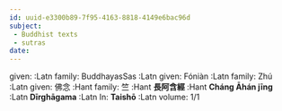 ```yaml
---
id: uuid-e3300b89-7f95-4163-8818-4149e6bac96d
subject: 
 - Buddhist texts
 - sutras
date: 
---
```


given:  :Latn
family: BuddhayasSas :Latn
given: Fóniàn :Latn
family: Zhú :Latn
given: 佛念 :Hant
family: 竺 :Hant
**長阿含經** :Hant
**Cháng Āhán jīng** :Latn
**Dīrghāgama** :Latn
In: 
**Taishō** :Latn
volume: 1/1